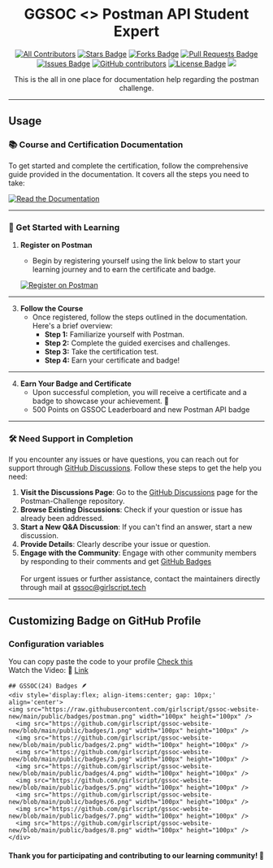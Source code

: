 
<h1 align="center">GGSOC <> Postman API Student Expert</h1>

<div align="center">
  
<!-- ALL-CONTRIBUTORS-BADGE:START - Do not remove or modify this section -->

[![All Contributors](https://img.shields.io/badge/all_contributors-1-orange.svg?style=flat-square)](#contributors-)
<a href="https://github.com/GSSoC24/Postman-Challenge/stargazers"><img src="https://img.shields.io/github/stars/GSSoC24/Postman-Challenge" alt="Stars Badge"/></a>
<a href="https://github.com/GSSoC24/Postman-Challenge/network/members"><img src="https://img.shields.io/github/forks/GSSoC24/Postman-Challenge" alt="Forks Badge"/></a>
<a href="https://github.com/GSSoC24/Postman-Challenge/pulls"><img src="https://img.shields.io/github/issues-pr/GSSoC24/Postman-Challenge" alt="Pull Requests Badge"/></a>
<a href="https://github.com/GSSoC24/Postman-Challenge/issues"><img src="https://img.shields.io/github/issues/GSSoC24/Postman-Challenge" alt="Issues Badge"/></a>
<a href="https://github.com/GSSoC24/Postman-Challenge/graphs/contributors"><img alt="GitHub contributors" src="https://img.shields.io/github/contributors/GSSoC24/Postman-Challenge?color=2b9348"></a>
<a href="https://github.com/GSSoC24/Postman-Challenge/blob/master/LICENSE"><img src="https://img.shields.io/github/license/GSSoC24/Postman-Challenge?color=2b9348" alt="License Badge"/></a>
[![](https://visitcount.itsvg.in/api?id=gssoc-postman&label=Profile%20Views&color=0&icon=5&pretty=true)](https://visitcount.itsvg.in)
<!-- ALL-CONTRIBUTORS-BADGE:END -->
This is the all in one place for documentation help regarding the postman challenge.
</div>

---

## Usage

### 📚 Course and Certification Documentation

To get started and complete the certification, follow the comprehensive guide provided in the documentation. It covers all the steps you need to take:

  [![Read the Documentation](https://img.shields.io/badge/Read%20Documentation-blue?style=for-the-badge&logo=read-the-docs)](https://gssoc24.github.io/Postman-Challenge/)

---

### 🚀 Get Started with Learning

1. **Register on Postman**
   - Begin by registering yourself using the link below to start your learning journey and to earn the certificate and badge.
   
   [![Register on Postman](https://img.shields.io/badge/Register%20on%20Postman-orange?style=for-the-badge&logo=postman)](https://swiy.co/postman)

---
   
3. **Follow the Course**
   - Once registered, follow the steps outlined in the documentation. Here's a brief overview:
     - **Step 1:** Familiarize yourself with Postman.
     - **Step 2:** Complete the guided exercises and challenges.
     - **Step 3:** Take the certification test.
     - **Step 4:** Earn your certificate and badge!

---

4. **Earn Your Badge and Certificate**
   - Upon successful completion, you will receive a certificate and a badge to showcase your achievement. 🎉
   - 500 Points on GSSOC Leaderboard and new Postman API badge

---


### 🛠️ Need Support in Completion

If you encounter any issues or have questions, you can reach out for support through [GitHub Discussions](https://github.com/GSSoC24/Postman-Challenge/discussions/categories/q-a). Follow these steps to get the help you need:

1. **Visit the Discussions Page**: Go to the [GitHub Discussions](https://github.com/GSSoC24/Postman-Challenge/discussions/categories/q-a) page for the Postman-Challenge repository.
2. **Browse Existing Discussions**: Check if your question or issue has already been addressed.
3. **Start a New Q&A Discussion**: If you can't find an answer, start a new discussion.
4. **Provide Details**: Clearly describe your issue or question. 
5. **Engage with the Community**: Engage with other community members by responding to their comments and get [GitHub Badges](https://github.com/GSSoC24/Contributor/discussions/11)<br><br>
For urgent issues or further assistance, contact the maintainers directly through mail at gssoc@girlscript.tech


---

## Customizing Badge on GitHub Profile

### Configuration variables

You can copy paste the code to your profile [Check this](https://github.com/GSSoC24/Postman-Challenge/tree/main/docs/assets)<br>
Watch the Video: 🔗 [Link](https://www.loom.com/share/a298d6521a4d4916878f41fa39b68c1e?sid=6bc307c7-da57-4fda-b2e9-f9a1f5a3f3e2)
```
## GSSOC(24) Badges 🪶
<div style='display:flex; align-items:center; gap: 10px;' align='center'>
<img src="https://raw.githubusercontent.com/girlscript/gssoc-website-new/main/public/badges/postman.png" width="100px" height="100px" />
  <img src="https://github.com/girlscript/gssoc-website-new/blob/main/public/badges/1.png" width="100px" height="100px" />
  <img src="https://github.com/girlscript/gssoc-website-new/blob/main/public/badges/2.png" width="100px" height="100px" />
  <img src="https://github.com/girlscript/gssoc-website-new/blob/main/public/badges/3.png" width="100px" height="100px" />
  <img src="https://github.com/girlscript/gssoc-website-new/blob/main/public/badges/4.png" width="100px" height="100px" />
  <img src="https://github.com/girlscript/gssoc-website-new/blob/main/public/badges/5.png" width="100px" height="100px" />
  <img src="https://github.com/girlscript/gssoc-website-new/blob/main/public/badges/6.png" width="100px" height="100px" />
  <img src="https://github.com/girlscript/gssoc-website-new/blob/main/public/badges/7.png" width="100px" height="100px" />
  <img src="https://github.com/girlscript/gssoc-website-new/blob/main/public/badges/8.png" width="100px" height="100px" />
</div>
```

#### Thank you for participating and contributing to our learning community! 🙌
